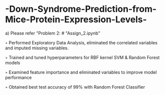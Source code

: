 # -Down-Syndrome-Prediction-from-Mice-Protein-Expression-Levels-

a) Please refer "Problem 2: # "Assign_2.ipynb"

 ◦ Performed Exploratory Data Analysis, eliminated the correlated variables and imputed missing variables.
 
 ◦ Trained and tuned hyperparameters for RBF kernel SVM & Random Forest models
 
 ◦ Examined feature importance and eliminated variables to improve model performance
 
 ◦ Obtained best test accuracy of 99% with Random Forest Classifier
